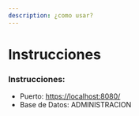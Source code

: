 ```yaml
---
description: ¿como usar?
---
```


# Instrucciones



### Instrucciones:

* Puerto: [https://localhost:8080/](https://localhost:8080/)
* Base de Datos: ADMINISTRACION

